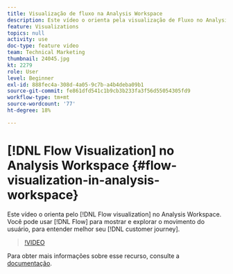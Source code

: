 ```yaml
---
title: Visualização de fluxo na Analysis Workspace
description: Este vídeo o orienta pela visualização de Fluxo no Analysis Workspace. Você pode usar o Fluxo para mostrar e explorar a movimentação de usuários, para entender melhor a jornada de seus clientes.
feature: Visualizations
topics: null
activity: use
doc-type: feature video
team: Technical Marketing
thumbnail: 24045.jpg
kt: 2279
role: User
level: Beginner
exl-id: 888fec4a-308d-4a05-9c7b-a4b4deba09b1
source-git-commit: fe861dfd541c1b9cb3b233fa3f56d55054305fd9
workflow-type: tm+mt
source-wordcount: '77'
ht-degree: 18%

---
```


# [!DNL Flow Visualization] no Analysis Workspace {#flow-visualization-in-analysis-workspace}

Este vídeo o orienta pelo [!DNL Flow visualization] no Analysis Workspace. Você pode usar [!DNL Flow] para mostrar e explorar o movimento do usuário, para entender melhor seu [!DNL customer journey].

>[!VIDEO](https://video.tv.adobe.com/v/24045/?quality=12)

Para obter mais informações sobre esse recurso, consulte a [documentação](https://experienceleague.adobe.com/docs/analytics/analyze/analysis-workspace/visualizations/fallout/fallout-flow.html?lang=en).
